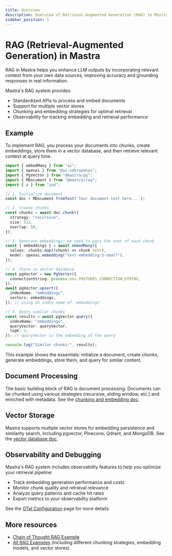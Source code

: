 ```yaml
---
title: Overview
description: Overview of Retrieval-Augmented Generation (RAG) in Mastra, detailing its capabilities for enhancing LLM outputs with relevant context.
sidebar_position: 1
---
```


# RAG (Retrieval-Augmented Generation) in Mastra

RAG in Mastra helps you enhance LLM outputs by incorporating relevant context from your own data sources, improving accuracy and grounding responses in real information.

Mastra's RAG system provides:

- Standardized APIs to process and embed documents
- Support for multiple vector stores
- Chunking and embedding strategies for optimal retrieval
- Observability for tracking embedding and retrieval performance

## Example

To implement RAG, you process your documents into chunks, create embeddings, store them in a vector database, and then retrieve relevant context at query time.

```ts showLineNumbers copy
import { embedMany } from "ai";
import { openai } from "@ai-sdk/openai";
import { PgVector } from "@mastra/pg";
import { MDocument } from "@mastra/rag";
import { z } from "zod";

// 1. Initialize document
const doc = MDocument.fromText(`Your document text here...`);

// 2. Create chunks
const chunks = await doc.chunk({
  strategy: "recursive",
  size: 512,
  overlap: 50,
});

// 3. Generate embeddings; we need to pass the text of each chunk
const { embeddings } = await embedMany({
  values: chunks.map((chunk) => chunk.text),
  model: openai.embedding("text-embedding-3-small"),
});

// 4. Store in vector database
const pgVector = new PgVector({
  connectionString: process.env.POSTGRES_CONNECTION_STRING,
});
await pgVector.upsert({
  indexName: "embeddings",
  vectors: embeddings,
}); // using an index name of 'embeddings'

// 5. Query similar chunks
const results = await pgVector.query({
  indexName: "embeddings",
  queryVector: queryVector,
  topK: 3,
}); // queryVector is the embedding of the query

console.log("Similar chunks:", results);
```

This example shows the essentials: initialize a document, create chunks, generate embeddings, store them, and query for similar content.

## Document Processing

The basic building block of RAG is document processing. Documents can be chunked using various strategies (recursive, sliding window, etc.) and enriched with metadata. See the [chunking and embedding doc](./chunking-and-embedding).

## Vector Storage

Mastra supports multiple vector stores for embedding persistence and similarity search, including pgvector, Pinecone, Qdrant, and MongoDB. See the [vector database doc](./vector-databases).

## Observability and Debugging

Mastra's RAG system includes observability features to help you optimize your retrieval pipeline:

- Track embedding generation performance and costs
- Monitor chunk quality and retrieval relevance
- Analyze query patterns and cache hit rates
- Export metrics to your observability platform

See the [OTel Configuration](/docs/reference/observability/otel-tracing/otel-config) page for more details.

## More resources

- [Chain of Thought RAG Example](/docs/examples/rag/usage/cot-rag)
- [All RAG Examples](/docs/examples/) (including different chunking strategies, embedding models, and vector stores)
